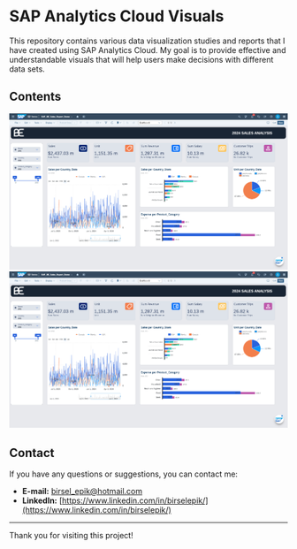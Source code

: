 # SAP Analytics Cloud Visuals

This repository contains various data visualization studies and reports that I have created using SAP Analytics Cloud. My goal is to provide effective and understandable visuals that will help users make decisions with different data sets.

## Contents

![SAP Visual-](https://raw.githubusercontent.com/birsel-epik/sap-analytics-visualizations/main/SA_BE_Sales_Report-1.png)
![SAP Visual-2](https://raw.githubusercontent.com/birsel-epik/sap-analytics-visualizations/main/SA_BE_Sales_Report-1.png)

## Contact

If you have any questions or suggestions, you can contact me:

- **E-mail:** [birsel_epik@hotmail.com](mailto:birsel_epik@hotmail.com)
- **LinkedIn:** [https://www.linkedin.com/in/birselepik/](https://www.linkedin.com/in/birselepik/)

---

Thank you for visiting this project!
